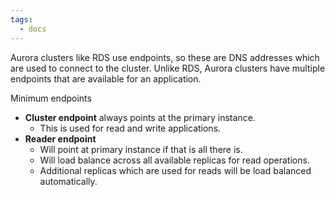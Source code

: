 ```yaml
---
tags:
  - docs
---
```

Aurora clusters like RDS use endpoints, so these are DNS addresses which are used to connect to the cluster. Unlike RDS, Aurora clusters have multiple endpoints that are available for an application.

Minimum endpoints

-   **Cluster endpoint** always points at the primary instance.
    -   This is used for read and write applications.
-   **Reader endpoint**
    -   Will point at primary instance if that is all there is.
    -   Will load balance across all available replicas for read operations.
    -   Additional replicas which are used for reads will be load balanced automatically.